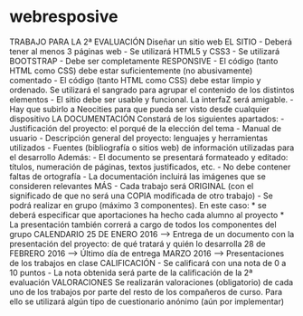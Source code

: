 # webresposive
TRABAJO PARA LA 2ª EVALUACIÓN  Diseñar un sitio web  EL SITIO - Deberá tener al menos 3 páginas web - Se utilizará HTML5 y CSS3 - Se utilizará BOOTSTRAP - Debe ser completamente RESPONSIVE - El código (tanto HTML como CSS) debe estar suficientemente (no abusivamente) comentado - El código (tanto HTML como CSS) debe estar limpio y ordenado. Se utilizará el sangrado para agrupar el contenido de los distintos elementos - El sitio debe ser usable y funcional. La interfaZ será amigable. - Hay que subirlo a Neocities para que pueda ser visto desde cualquier dispositivo  LA DOCUMENTACIÓN Constará de los siguientes apartados: - Justificación del proyecto: el porqué de la elección del tema - Manual de usuario - Descripción general del proyecto: lenguajes y herramientas utilizados - Fuentes (bibliografía o sitios web) de información utilizadas para el desarrollo Además: - El documento se presentará formateado y editado: títulos, numeración de páginas, textos justificados, etc. - No debe contener faltas de ortografía - La documentación incluirá las imágenes que se consideren relevantes  MÁS - Cada trabajo será ORIGINAL (con el significado de que no será una COPIA modificada de otro trabajo) - Se podrá realizar en grupo (máximo 3 componentes). En este caso:         * se deberá especificar que aportaciones ha hecho cada alumno al proyecto         * La presentación también correrá a cargo de todos los componentes del grupo  CALENDARIO 25 DE ENERO 2016 --> Entrega de un documento con la presentación del proyecto: de qué tratará y quién lo desarrolla 28 de FEBRERO 2016 --> Último día de entrega MARZO 2016 --> Presentaciones de los trabajos en clase  CALIFICACIÓN - Se calificará con una nota de 0 a 10 puntos - La nota obtenida será parte de la calificación de la 2ª evaluación  VALORACIONES Se realizarán valoraciones (obligatorio) de cada uno de los trabajos por parte del resto de los compañeros de curso. Para ello se utilizará algún tipo de cuestionario anónimo (aún por implementar)
